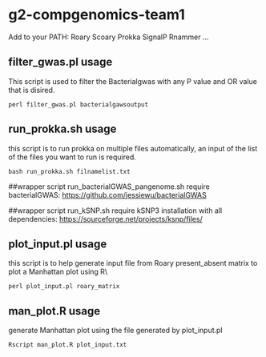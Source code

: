 # g2-compgenomics-team1

Add to your PATH:
Roary
Scoary
Prokka
SignalP
Rnammer
...

## filter_gwas.pl usage
This script is used to filter the Bacterialgwas with any P value and OR value that is disired.

`perl filter_gwas.pl bacterialgawsoutput`

## run_prokka.sh usage
this script is to run prokka on multiple files automatically, an input of the list of the files you want to run is required.

`bash run_prokka.sh filnamelist.txt`

##wrapper script run_bacterialGWAS_pangenome.sh
require bacterialGWAS: https://github.com/jessiewu/bacterialGWAS

##wrapper script run_kSNP.sh
require kSNP3 installation with all dependencies: https://sourceforge.net/projects/ksnp/files/

## plot_input.pl usage
this script is to help generate input file from Roary present_absent matrix to plot a Manhattan plot using R\

`perl plot_input.pl roary_matrix`

## man_plot.R usage
generate Manhattan plot using the file generated by plot_input.pl

`Rscript man_plot.R plot_input.txt`

